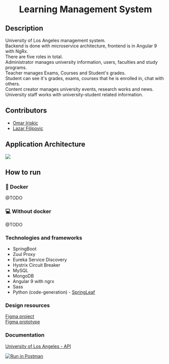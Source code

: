 <h1 align="center">Learning Management System</h1>

## Description

University of Los Angeles management system.  
Backend is done with microservice architecture, frontend is in Angular 9 with NgRx.  
There are five roles in total.  
Administrator manages university information, users, faculties and study programs.  
Teacher manages Exams, Courses and Student's grades.  
Student can see it's grades, exams, courses that he is enrolled in, chat with others.  
Content creator manages university events, research works and news.  
University staff works with university-student related information.

## Contributors

-   [Omar Iriskic](https://github.com/OMKE)
-   [Lazar Filipovic](https://github.com/laki098)

## Application Architecture

<img src="https://user-images.githubusercontent.com/17277467/95520216-0f9cac80-09c7-11eb-8532-76bc75f5d815.png">

## How to run

### 🐳 Docker

<!-- #### Requiremets

- [Docker](https://docs.docker.com/get-docker/)
- [Docker-Compose](https://docs.docker.com/compose/install/) -->

@TODO

### 💻 Without docker

@TODO

### Technologies and frameworks

-   SpringBoot
-   Zuul Proxy
-   Eureka Service Discovery
-   Hystrix Circuit Breaker
-   MySQL
-   MongoDB
-   Angular 9 with ngrx
-   Sass
-   Python (code-generation) - [SpringLeaf](https://github.com/OMKE/SpringLeaf)

### Design resources

[Figma project](https://www.figma.com/file/qc1DDLrPyskpR015t6c3Q1/University-of-Los-Angeles-LMS?node-id=0%3A1) <br>
[Figma prototype](https://www.figma.com/proto/qc1DDLrPyskpR015t6c3Q1/University-of-Los-Angeles-LMS?node-id=0%3A1)

### Documentation

[University of Los Angeles - API](https://documenter.getpostman.com/view/6089658/TVKFzGJv)

[![Run in Postman](https://run.pstmn.io/button.svg)](https://app.getpostman.com/run-collection/5aaa3720f9c9d2d9c6af)
